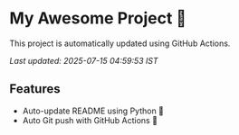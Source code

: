 # My Awesome Project 🚀

This project is automatically updated using GitHub Actions.

_Last updated: 2025-07-15 04:59:53 IST_

## Features
- Auto-update README using Python 🐍
- Auto Git push with GitHub Actions 🤖
